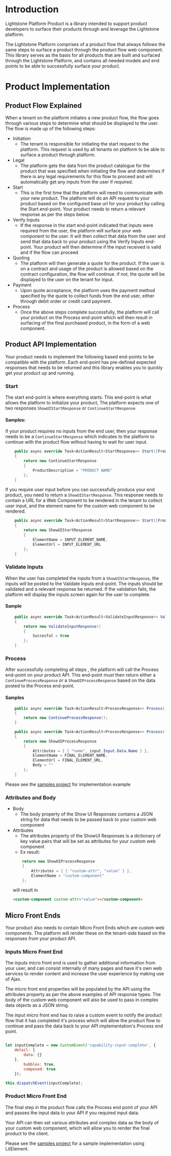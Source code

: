 # Introduction

Lightstone Platform Product is a library intended to support product developers to surface their products through and leverage the Lightstone platform.

The Lightstone Platform comprises of a product flow that always follows the same steps to surface a product through the product flow web component. This library serves as the basis for all products that are built and surfaced through the Lightstone Platform, and contains all needed models and end points to be able to successfully surface your product.
# Product Implementation
## Product Flow Explained

When a tenant on the platform initiates a new product flow, the flow goes through various steps to determine what should be displayed to the user. The flow is made up of the following steps:

- Initiation
    - The tenant is responsible for initiating the start request to the platform. This request is used by all tenants on platform to be able to surface a product through platform.
- Legal
    - The platform gets the data from the product catalogue for the product that was specified when initiating the flow and determines if there is any legal requirements for this flow to proceed and will automatically get any inputs from the user if required.
- Start
    - This is the first time that the platform will need to communicate with your new product. The platform will do an API request to your product based on the configured base url for your product by calling the Start end-point.  Your product needs to return a relevant response as per the steps below.
- Verify Inputs
    - If the response in the start end-point indicated that inputs were required from the user, the platform will surface your web component to the user. It will then collect that data from the user and send that data back to your product using the Verify Inputs end-point. Your product will then determine if the input received is valid and if the flow can proceed
- Quoting
    - The platform will then generate a quote for the product. If the user is on a contract and usage of the product is allowed based on the contract configuration, the flow will continue. if not, the quote will be displayed to the user on the tenant for input.
- Payment
    - Upon quote acceptance, the platform uses the payment method specified by the quote to collect funds from the end user, either through debit order or credit card payment.
- Process
    - Once the above steps complete successfully, the platform will call your product on the Process end-point which will then result in surfacing of the final purchased product, in the form of a web component.
## Product API Implementation

Your product needs to implement the following based end-points to be compatible with the platform. Each end-point has pre-defined expected responses that needs to be returned and this library enables you to quickly get your product up and running.
### Start

The start end-point is where everything starts. This end-point is what allows the platform to initialize your product, The platform expects one of two responses ``` ShowUIStartResponse ``` or ``` ContinueStartResponse ```

#### Samples:

If your product requires no inputs from the end user, then your response needs to be a ```ContinueStartResponse``` which indicates to the platform to continue with the product flow without having to wait for user input.

``` C#
    public async override Task<ActionResult<StartResponse>> Start([FromBody] ProductFlowInstanceStartModel input)
    {
        return new ContinueStartResponse
        {
            ProductDescription = "PRODUCT NAME"
        };
    }
```

If you require user input before you can successfully produce your end product, you need to return a ```ShowUIStartResponse```. This response needs to contain a URL for a Web Component to be rendered in the tenant to collect user input, and the element name for the custom web component to be rendered.

``` C#
    public async override Task<ActionResult<StartResponse>> Start([FromBody] ProductFlowInstanceStartModel input)
    {
        return new ShowUIStartResponse
        {
            ElementName = INPUT_ELEMENT_NAME,
            ElementUrl = INPUT_ELEMENT_URL
        };
    }
```
### Validate Inputs

When the user has completed the inputs from a ```ShowUIStartResponse```, the inputs will be posted to the Validate Inputs end-point. The inputs should be validated and a relevant response be returned. If the validation fails, the platform will display the inputs screen again for the user to complete.

#### Sample

``` C#
    public async override Task<ActionResult<ValidateInputResponse>> ValidateInputs([FromBody] ProductFlowInstanceInput<HelloWorldInput> input)
    {
        return new ValidateInputResponse()
        {
            Succesful = true
        };
    }

```
### Process

After successfully completing all steps , the platform will call the Process end-point on your product API. This end-point must then return either a ```ContinueProcessResponse``` or a ```ShowUIProcessResponse``` based on the data posted to the Process end-point.

#### Samples

``` C#
    public async override Task<ActionResult<ProcessResponse>> Process([FromBody] ProductFlowInstanceProcessModel<HelloWorldInput> input)
    {
        return new ContinueProcessResponse();
    }
```

``` C#
    public async override Task<ActionResult<ProcessResponse>> Process([FromBody] ProductFlowInstanceProcessModel<HelloWorldInput> input)
    {
        return new ShowUIProcessResponse
        {
            Attributes = { { "name", input.Input.Data.Name } },
            ElementName = FINAL_ELEMENT_NAME,
            ElementUrl = FINAL_ELEMENT_URL,
            Body = ""
        };
    }
```

Please see the [samples project](https://github.com/Lightstone-Group/Product.Sample.AspDotNet) for implementation example

### Attributes and Body

- Body
    - The body property of the Show UI Responses contains a JSON string for data that needs to be passed back to your custom web component
- Attributes
    - The attributes property of the ShowUI Responses is a dictionary of key value pairs that will be set as attributes for your custom web component
    - Ex result: 
    ``` C#
        return new ShowUIProcessResponse
        {
            Attributes = { { "custom-attr", "value" } },
            ElementName = "custom-component"
        };
    ```
    will result in
    ```html 
    <custom-component custom-attr="value"></custom-component> 
    ```

## Micro Front Ends

Your product also needs to contain Micro Front Ends which are custom web components.  The platform will render these on the tenant-side based on the responses from your product API.

### Inputs Micro Front End

The inputs micro front end is used to gather additional information from your user, and can consist internally of many pages and have it's own web services to render content and increase the user experience by making use of Ajax.

The micro front end properties will be populated by the API using the attributes property as per the above examples of API response types. The body of the custom web component will also be used to pass in complex data objects as a JSON string.

The input micro front end has to raise a custom event to notify the product flow that it has completed it's process which will allow the product flow to continue and pass the data back to your API implementation's Process end point.

``` javascript

let inputComplete = new CustomEvent('capability-input-complete', {
    detail: {
        data: {}
    },
        bubbles: true,
        composed: true
    });

this.dispatchEvent(inputComplete);

```

### Product Micro Front End

The final step in the product flow calls the Process end point of your API and passes the input data to your API if you required input data.

Your API can then set various attributes and complex data as the body of your custom web component, which will allow you to render the final product to the client.

Please see the [samples project](https://github.com/Lightstone-Group/Product.Sample.AspDotNet) for a sample implementation using LitElement.
